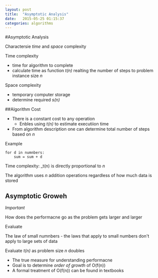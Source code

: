 ```yaml
---
layout: post
title:  "Asymptotic Analysis"
date:   2015-05-25 01:15:37
categories: algorithms
---
```

#Asymptotic Analysis

Charactersie *time* and *space* complexity

Time complexity
* time for algorithm to complete
* calculate time as function _t(n)_ realting the number of steps to problem instance size _n_

Space complexity
* temporary computer storage
* determine required _s(n)_

##Algorithm Cost
* There is a constant cost to any operation
    - Enbles using _t(n)_ to estimate executiion time
* From algorithm description one can determine total number of steps based on _n_ 

Example

    for d in numnbers:
        sum = sum + d

Time complexity: _t(n) is directly proportional to _n_

The algorithm uses _n_ addition operations regardless of how much data is stored

## Asymptotic Groweh
*Important*

How does the performacne go as the problem gets larger and larger

Evaluate 

The law of small numnbers - the laws that apply to small numbers don't apply to large sets of data

Evaluate _t(n)_ as problem size _n_ doubles
* The true measure for understanding performacne
* Goal is to determine *order of growth* of O(f(n))
* A formal treatment of O(f(n)) can be found in textbooks

